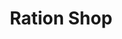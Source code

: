 ---
title: "Ration Shop"
url: /omalloor/ration-shop-elanthoor-santhosh-junction-road/
shop: convenience
---